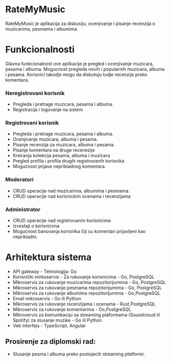 # RateMyMusic
RateMyMusic je aplikacija za diskusiju, ocenjivanje i pisanje recenzija o muzicarima, pesmama i albumima.

# Funkcionalnosti
Glavna funkcionalnost ove aplikacije je pregled i ocenjivanje muzicara, pesama i albuma.
Mogucnost pregleda novih i popularnih muzicara, albuma i pesama. Korisnici takodje mogu da diskutuju tudje recenzije preko komentara.

### Neregistrovani korisnik
- Pregleda i pretrage muzicara, pesama i albuma.
- Registracija i logovanje na sistem

### Registrovani korisnik
- Pregleda i pretrage muzicara, pesama i albuma.
- Ocenjivanje muzicara, albuma i pesama.
- Pisanje recenzija za muzicara, albuma i pesama.
- Pisanje komentara na druge recenezije
- Kreiranja kolekcija pesama, albuma i muzicara
- Pregled profila i profila drugih registrovanih korisnika
- Mogućnost prijave neprikladnog komentara.


### Moderatori
- CRUD operacije nad muzicarima, albumima i pesmama.
- CRUD operacije nad korisnickim ocenama i recenzijama

### Administrator
- CRUD operacije nad registrovanim korisnicima
- Izvestaji o korisnicima
- Mogućnost banovanja korisnika čiji su komentari prijavljeni kao neprikladni.

# Arhitektura sistema
* API gateway - Tehnologija: Go
* Korisnički mirkoservis - Za rukuvanje korisnicima - Go, PostgreSQL 
* Mikroservis za rukovanje muzicarima repozitorijumima - Go, PostgreSQL 
* Mikroservis za rukovanje pesmama repozitorijumima - Go, PostgreSQL 
* Mikroservis za rukovanje albumima repozitorijumima - Go,PostgreSQL 
* Email mikroservis - Go ili Python
* Mikroservis za rukovanje recenzijama i ocenama - Rust,PostgreSQL 
* Mikroservis za rukovanje komentarima - Go,PostgreSQL 
* Mikroservis za komunikaciju sa streaming plaformama (Soundcloud ili Spotify) za slusanje muzike - Go ili Python
* Veb interfejs - TypeScript, Angular

## Prosirenje za diplomski rad:
- Slusanje pesma i albuma preko postojecih streaming platformi.


